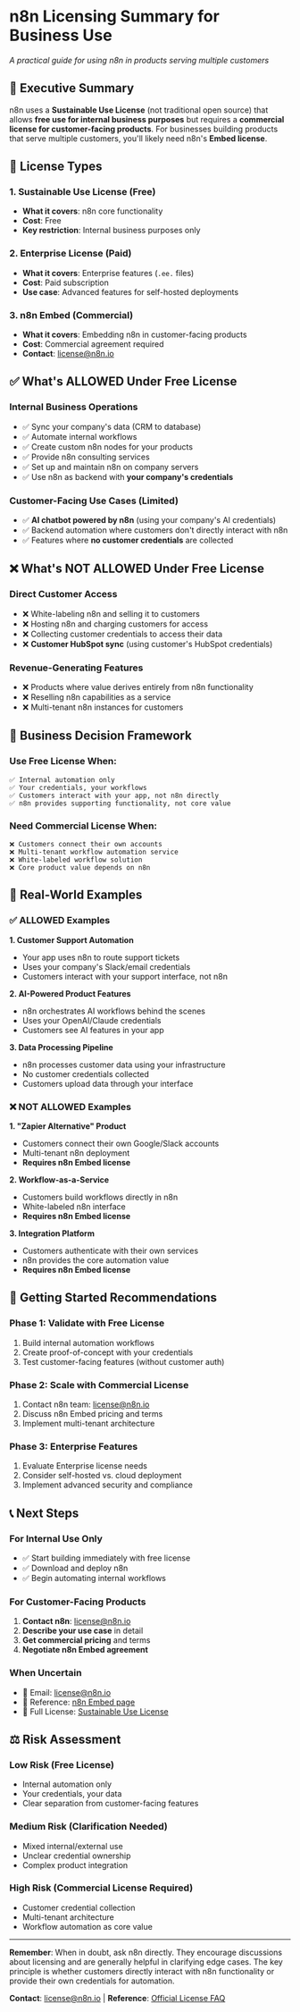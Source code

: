 # n8n Licensing Summary for Business Use
*A practical guide for using n8n in products serving multiple customers*

## 🎯 Executive Summary

n8n uses a **Sustainable Use License** (not traditional open source) that allows **free use for internal business purposes** but requires a **commercial license for customer-facing products**. For businesses building products that serve multiple customers, you'll likely need n8n's **Embed license**.

## 📜 License Types

### 1. Sustainable Use License (Free)
- **What it covers**: n8n core functionality
- **Cost**: Free
- **Key restriction**: Internal business purposes only

### 2. Enterprise License (Paid)
- **What it covers**: Enterprise features (`.ee.` files)
- **Cost**: Paid subscription
- **Use case**: Advanced features for self-hosted deployments

### 3. n8n Embed (Commercial)
- **What it covers**: Embedding n8n in customer-facing products
- **Cost**: Commercial agreement required
- **Contact**: [license@n8n.io](mailto:license@n8n.io)

## ✅ What's ALLOWED Under Free License

### Internal Business Operations
- ✅ Sync your company's data (CRM to database)
- ✅ Automate internal workflows
- ✅ Create custom n8n nodes for your products
- ✅ Provide n8n consulting services
- ✅ Set up and maintain n8n on company servers
- ✅ Use n8n as backend with **your company's credentials**

### Customer-Facing Use Cases (Limited)
- ✅ **AI chatbot powered by n8n** (using your company's AI credentials)
- ✅ Backend automation where customers don't directly interact with n8n
- ✅ Features where **no customer credentials** are collected

## ❌ What's NOT ALLOWED Under Free License

### Direct Customer Access
- ❌ White-labeling n8n and selling it to customers
- ❌ Hosting n8n and charging customers for access
- ❌ Collecting customer credentials to access their data
- ❌ **Customer HubSpot sync** (using customer's HubSpot credentials)

### Revenue-Generating Features
- ❌ Products where value derives entirely from n8n functionality
- ❌ Reselling n8n capabilities as a service
- ❌ Multi-tenant n8n instances for customers

## 🎯 Business Decision Framework

### Use Free License When:
```
✅ Internal automation only
✅ Your credentials, your workflows
✅ Customers interact with your app, not n8n directly
✅ n8n provides supporting functionality, not core value
```

### Need Commercial License When:
```
❌ Customers connect their own accounts
❌ Multi-tenant workflow automation service
❌ White-labeled workflow solution
❌ Core product value depends on n8n
```

## 💼 Real-World Examples

### ✅ ALLOWED Examples

**1. Customer Support Automation**
- Your app uses n8n to route support tickets
- Uses your company's Slack/email credentials
- Customers interact with your support interface, not n8n

**2. AI-Powered Product Features**
- n8n orchestrates AI workflows behind the scenes
- Uses your OpenAI/Claude credentials
- Customers see AI features in your app

**3. Data Processing Pipeline**
- n8n processes customer data using your infrastructure
- No customer credentials collected
- Customers upload data through your interface

### ❌ NOT ALLOWED Examples

**1. "Zapier Alternative" Product**
- Customers connect their own Google/Slack accounts
- Multi-tenant n8n deployment
- **Requires n8n Embed license**

**2. Workflow-as-a-Service**
- Customers build workflows directly in n8n
- White-labeled n8n interface
- **Requires n8n Embed license**

**3. Integration Platform**
- Customers authenticate with their own services
- n8n provides the core automation value
- **Requires n8n Embed license**

## 🚀 Getting Started Recommendations

### Phase 1: Validate with Free License
1. Build internal automation workflows
2. Create proof-of-concept with your credentials
3. Test customer-facing features (without customer auth)

### Phase 2: Scale with Commercial License
1. Contact n8n team: [license@n8n.io](mailto:license@n8n.io)
2. Discuss n8n Embed pricing and terms
3. Implement multi-tenant architecture

### Phase 3: Enterprise Features
1. Evaluate Enterprise license needs
2. Consider self-hosted vs. cloud deployment
3. Implement advanced security and compliance

## 📞 Next Steps

### For Internal Use Only
- ✅ Start building immediately with free license
- ✅ Download and deploy n8n
- ✅ Begin automating internal workflows

### For Customer-Facing Products
1. **Contact n8n**: [license@n8n.io](mailto:license@n8n.io)
2. **Describe your use case** in detail
3. **Get commercial pricing** and terms
4. **Negotiate n8n Embed agreement**

### When Uncertain
- 📧 Email: [license@n8n.io](mailto:license@n8n.io)
- 🔗 Reference: [n8n Embed page](https://n8n.io/embed)
- 📖 Full License: [Sustainable Use License](https://github.com/n8n-io/n8n/blob/master/LICENSE.md)

## ⚖️ Risk Assessment

### Low Risk (Free License)
- Internal automation only
- Your credentials, your data
- Clear separation from customer-facing features

### Medium Risk (Clarification Needed)
- Mixed internal/external use
- Unclear credential ownership
- Complex product integration

### High Risk (Commercial License Required)
- Customer credential collection
- Multi-tenant architecture
- Workflow automation as core value

---

**Remember**: When in doubt, ask n8n directly. They encourage discussions about licensing and are generally helpful in clarifying edge cases. The key principle is whether customers directly interact with n8n functionality or provide their own credentials for automation.

**Contact**: [license@n8n.io](mailto:license@n8n.io) | **Reference**: [Official License FAQ](https://docs.n8n.io/sustainable-use-license/)
